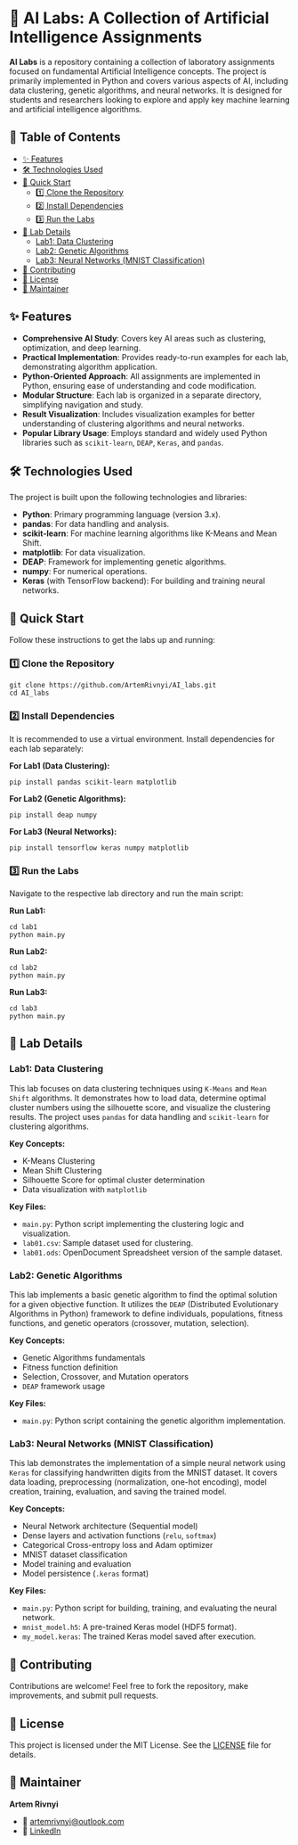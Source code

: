 # 🧠 AI Labs: A Collection of Artificial Intelligence Assignments

**AI Labs** is a repository containing a collection of laboratory assignments focused on fundamental Artificial Intelligence concepts. The project is primarily implemented in Python and covers various aspects of AI, including data clustering, genetic algorithms, and neural networks. It is designed for students and researchers looking to explore and apply key machine learning and artificial intelligence algorithms.

## 📝 Table of Contents

*   [✨ Features](#-features)
*   [🛠️ Technologies Used](#️-technologies-used)
*   [🚀 Quick Start](#-quick-start)
    *   [1️⃣ Clone the Repository](#1️⃣-clone-the-repository)
    *   [2️⃣ Install Dependencies](#2️⃣-install-dependencies)
    *   [3️⃣ Run the Labs](#3️⃣-run-the-labs)
*   [🔬 Lab Details](#-lab-details)
    *   [Lab1: Data Clustering](#lab1-data-clustering)
    *   [Lab2: Genetic Algorithms](#lab2-genetic-algorithms)
    *   [Lab3: Neural Networks (MNIST Classification)](#lab3-neural-networks-mnist-classification)
*   [🤝 Contributing](#-contributing)
*   [📄 License](#-license)
*   [🧰 Maintainer](#-maintainer)

## ✨ Features

*   **Comprehensive AI Study**: Covers key AI areas such as clustering, optimization, and deep learning.
*   **Practical Implementation**: Provides ready-to-run examples for each lab, demonstrating algorithm application.
*   **Python-Oriented Approach**: All assignments are implemented in Python, ensuring ease of understanding and code modification.
*   **Modular Structure**: Each lab is organized in a separate directory, simplifying navigation and study.
*   **Result Visualization**: Includes visualization examples for better understanding of clustering algorithms and neural networks.
*   **Popular Library Usage**: Employs standard and widely used Python libraries such as `scikit-learn`, `DEAP`, `Keras`, and `pandas`.

## 🛠️ Technologies Used

The project is built upon the following technologies and libraries:

*   **Python**: Primary programming language (version 3.x).
*   **pandas**: For data handling and analysis.
*   **scikit-learn**: For machine learning algorithms like K-Means and Mean Shift.
*   **matplotlib**: For data visualization.
*   **DEAP**: Framework for implementing genetic algorithms.
*   **numpy**: For numerical operations.
*   **Keras** (with TensorFlow backend): For building and training neural networks.

## 🚀 Quick Start

Follow these instructions to get the labs up and running:

### 1️⃣ Clone the Repository

```shell
git clone https://github.com/ArtemRivnyi/AI_labs.git
cd AI_labs
```

### 2️⃣ Install Dependencies

It is recommended to use a virtual environment. Install dependencies for each lab separately:

**For Lab1 (Data Clustering):**

```shell
pip install pandas scikit-learn matplotlib
```

**For Lab2 (Genetic Algorithms):**

```shell
pip install deap numpy
```

**For Lab3 (Neural Networks):**

```shell
pip install tensorflow keras numpy matplotlib
```

### 3️⃣ Run the Labs

Navigate to the respective lab directory and run the main script:

**Run Lab1:**

```shell
cd lab1
python main.py
```

**Run Lab2:**

```shell
cd lab2
python main.py
```

**Run Lab3:**

```shell
cd lab3
python main.py
```

## 🔬 Lab Details

### Lab1: Data Clustering

This lab focuses on data clustering techniques using `K-Means` and `Mean Shift` algorithms. It demonstrates how to load data, determine optimal cluster numbers using the silhouette score, and visualize the clustering results. The project uses `pandas` for data handling and `scikit-learn` for clustering algorithms.

**Key Concepts:**

*   K-Means Clustering
*   Mean Shift Clustering
*   Silhouette Score for optimal cluster determination
*   Data visualization with `matplotlib`

**Key Files:**

*   `main.py`: Python script implementing the clustering logic and visualization.
*   `lab01.csv`: Sample dataset used for clustering.
*   `lab01.ods`: OpenDocument Spreadsheet version of the sample dataset.

### Lab2: Genetic Algorithms

This lab implements a basic genetic algorithm to find the optimal solution for a given objective function. It utilizes the `DEAP` (Distributed Evolutionary Algorithms in Python) framework to define individuals, populations, fitness functions, and genetic operators (crossover, mutation, selection).

**Key Concepts:**

*   Genetic Algorithms fundamentals
*   Fitness function definition
*   Selection, Crossover, and Mutation operators
*   `DEAP` framework usage

**Key Files:**

*   `main.py`: Python script containing the genetic algorithm implementation.

### Lab3: Neural Networks (MNIST Classification)

This lab demonstrates the implementation of a simple neural network using `Keras` for classifying handwritten digits from the MNIST dataset. It covers data loading, preprocessing (normalization, one-hot encoding), model creation, training, evaluation, and saving the trained model.

**Key Concepts:**

*   Neural Network architecture (Sequential model)
*   Dense layers and activation functions (`relu`, `softmax`)
*   Categorical Cross-entropy loss and Adam optimizer
*   MNIST dataset classification
*   Model training and evaluation
*   Model persistence (`.keras` format)

**Key Files:**

*   `main.py`: Python script for building, training, and evaluating the neural network.
*   `mnist_model.h5`: A pre-trained Keras model (HDF5 format).
*   `my_model.keras`: The trained Keras model saved after execution.

## 🤝 Contributing

Contributions are welcome! Feel free to fork the repository, make improvements, and submit pull requests.

## 📄 License

This project is licensed under the MIT License. See the [LICENSE](LICENSE) file for details.

## 🧰 Maintainer

**Artem Rivnyi**

*   📧 [artemrivnyi@outlook.com]()
*   🔗 [LinkedIn](https://www.linkedin.com/in/artem-rivnyi/)

